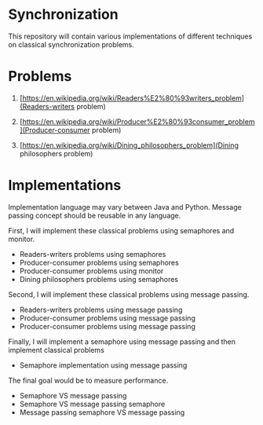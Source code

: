 # Synchronization
This repository will contain various implementations of different techniques on classical synchronization problems.

# Problems
1) [https://en.wikipedia.org/wiki/Readers%E2%80%93writers_problem](Readers-writers problem)

2) [https://en.wikipedia.org/wiki/Producer%E2%80%93consumer_problem](Producer-consumer problem)

3) [https://en.wikipedia.org/wiki/Dining_philosophers_problem](Dining philosophers problem)

# Implementations

Implementation language may vary between Java and Python. Message passing concept should be reusable in any language.

First, I will implement these classical problems using semaphores and monitor.
- Readers-writers problems using semaphores
- Producer-consumer problems using semaphores
- Producer-consumer problems using monitor
- Dining philosophers problems using semaphores

Second, I will implement these classical problems using message passing.
- Readers-writers problems using message passing
- Producer-consumer problems using message passing
- Producer-consumer problems using message passing

Finally, I will implement a semaphore using message passing and then implement classical problems
- Semaphore implementation using message passing

The final goal would be to measure performance.
- Semaphore VS message passing
- Semaphore VS message passing semaphore
- Message passing semaphore VS message passing



